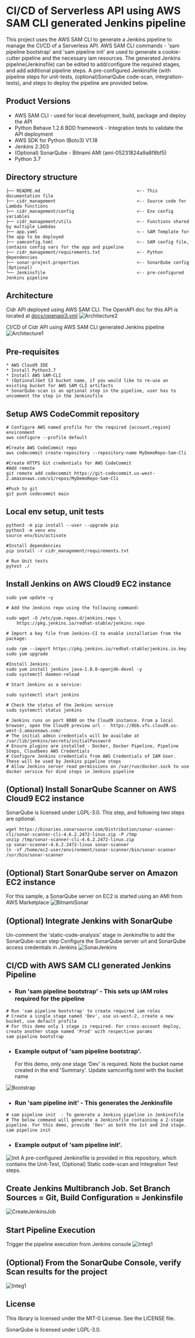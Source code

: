 
# CI/CD of Serverless API using AWS SAM CLI generated Jenkins pipeline

This project uses the AWS SAM CLI to generate a Jenkins pipeline to manage the CI/CD of a Serverless API.
AWS SAM CLI commands - 'sam pipeline bootstrap' and 'sam pipeline init' are used to generate a cookie-cutter pipeline and the necessary iam resources.
The generated Jenkins pipeline(Jenkinsfile) can be edited to add/configure the required stages, and add additional pipeline steps.
A pre-configured Jenkinsfile (with pipeline steps for unit-tests, (optional)SonarQube code-scan, integration-tests), and steps to deploy the pipeline are provided below. 


## Product Versions
* AWS SAM CLI - used for local development, build, package and deploy the API
* Python Behave 1.2.6 BDD framework - Integration tests to validate the API deployment
* AWS SDK for Python (Boto3) V1.18
* Jenkins 2.303
* (Optional) SonarQube - Bitnami AMI (ami-05231824a9a8f8bf5)
* Python 3.7

## Directory structure
```
├── README.md                                     <-- This documentation file
├── cidr_management                               <-- Source code for Lambda functions
├── cidr_management/config                        <-- Env config variables
├── cidr_management/utils                         <-- Functions shared by multiple Lambdas
├── app.yaml                                      <-- SAM Template for the app to be deployed
├── samconfig.toml                                <-- SAM config file, contains config vars for the app and pipeline
├── cidr_management/requirements.txt              <-- Python dependencies
├── sonar-project.properties                      <-- SonarQube config (Optional)
└── Jenkinsfile                                   <-- pre-configured Jenkins pipeline
```

## Architecture

Cidr API deployed using AWS SAM CLI. 
The OpenAPI doc for this API is located at [docs/openapi3.yml](docs/openapi3.yml)
![Architecture2](docs/cidr_arch1.png)


CI/CD of Cidr API using AWS SAM CLI generated Jenkins pipeline
![Architecture1](docs/cidr_arch4.png)

## Pre-requisites
    * AWS Cloud9 IDE 
    * Install Python3.7
    * Install AWS SAM-CLI
    * (Optional)Get S3 bucket name, if you would like to re-use an existing bucket for AWS SAM CLI artifacts
    * SonarQube-scan is an optional step in the pipeline, user has to uncomment the step in the Jenkinsfile


## Setup AWS CodeCommit repository
```shell
# Configure AWS named profile for the required {account,region} environment
aws configure --profile default

#Create AWS CodeCommit repo
aws codecommit create-repository --repository-name MyDemoRepo-Sam-Cli

#Create HTTPS Git credentials for AWS CodeCommit
#Add remote 
git remote add codecommit https://git-codecommit.us-west-2.amazonaws.com/v1/repos/MyDemoRepo-Sam-Cli

#Push to git
git push codecommit main
```

## Local env setup, unit tests
```shell
python3 -m pip install --user --upgrade pip
python3 -m venv env
source env/bin/activate

#Install dependencies
pip install -r cidr_management/requirements.txt

# Run Unit tests
pytest ./

```

## Install Jenkins on AWS Cloud9 EC2 instance
```shell
sudo yum update –y

# Add the Jenkins repo using the following command:

sudo wget -O /etc/yum.repos.d/jenkins.repo \
    https://pkg.jenkins.io/redhat-stable/jenkins.repo

# Import a key file from Jenkins-CI to enable installation from the package:

sudo rpm --import https://pkg.jenkins.io/redhat-stable/jenkins.io.key
sudo yum upgrade

#Install Jenkins:
sudo yum install jenkins java-1.8.0-openjdk-devel -y
sudo systemctl daemon-reload

# Start Jenkins as a service:

sudo systemctl start jenkins

# Check the status of the Jenkins service
sudo systemctl status jenkins

# Jenkins runs on port 8080 on the Cloud9 instance. From a local browser, open the Cloud9 preview url -  https://8bb.vfs.cloud9.us-west-2.amazonaws.com/
# The initial admin credentials will be availabe at /var/lib/jenkins/secrets/initialPassword
# Ensure plugins are installed - Docker, Docker Pipeline, Pipeline Steps, Cloudbees AWS Credentials
# Configure Jenkins credentials from AWS Credentials of IAM User. These will be used by Jenkins pipeline steps
# Allow Jenkins server read permissions on /var/run/docker.sock to use docker service for dind steps in Jenkins pipeline

```

## (Optional) Install SonarQube Scanner on AWS Cloud9 EC2 instance
SonarQube is licensed under LGPL-3.0. This step, and following two steps are optional.
```shell
wget https://binaries.sonarsource.com/Distribution/sonar-scanner-cli/sonar-scanner-cli-4.6.2.2472-linux.zip -P /tmp
unzip /tmp/sonar-scanner-cli-4.6.2.2472-linux.zip
cp sonar-scanner-4.6.2.2472-linux sonar-scanner
ln -sf /home/ec2-user/environment/sonar-scanner/bin/sonar-scanner /usr/bin/sonar-scanner
```

## (Optional) Start SonarQube server on Amazon EC2 instance
For this sample, a SonarQube server on EC2 is started using an AMI from AWS Marketplace
![BitnamiSonar](docs/sonarqube_bitnami.png)

## (Optional) Integrate Jenkins with SonarQube
Un-comment the 'static-code-analysis' stage in Jenkinsfile to add the SonarQube-scan step 
Configure the SonarQube server url and SonarQube access credentials in Jenkins
![SonarJenkins](docs/integrate_jenkins_sonar.png)


## CI/CD with AWS SAM CLI generated Jenkins Pipeline
* ### Run 'sam pipeline bootstrap' - This sets up IAM roles required for the pipeline 

```
# Run 'sam pipeline bootstrap' to create required iam roles
# Create a single stage named 'Dev', use us-west-2, create a new bucket, use default profile
# For this demo only 1 stage is required. For cross-account deploy, create another stage named 'Prod' with respective params
sam pipeline bootstrap
```
* ### Example output of 'sam pipeline bootstrap'. 
  For this demo, only one stage 'Dev' is required.
  Note the bucket name created in the end 'Summary'. Update samconfig.toml with the bucket name

![Bootstrap](docs/sam_pipeline_bootstrap.png)

* ### Run 'sam pipeline init' - This generates the Jenkinsfile
```shell 
# sam pipeline init  - To generate a Jenkins pipeline in Jenkinsfile
# The below command will generate a Jenkinsfile containing a 2-stage pipeline. For this demo, provide 'Dev' as both the 1st and 2nd stage.
sam pipeline init
```
* ### Example output of 'sam pipeline init'. 

![Init](docs/sam_pipeline_init.png)
A pre-configured Jenkinsfile is provided in this repository, which contains the Unit-Test, (Optional) Static code-scan and Integration Test steps.

## Create Jenkins Multibranch Job. Set Branch Sources = Git, Build Configuration = Jenkinsfile

![CreateJenkinsJob](docs/configure_jenkins_job.png)

## Start Pipeline Execution
Trigger the pipeline execution from Jenkins console
![Integ1](docs/sam_jen_deploy.png)
<br/>

## (Optional) From the SonarQube Console, verify Scan results for the project
![Integ1](docs/sonar_export_results.png)


## License

This library is licensed under the MIT-0 License. See the LICENSE file.

SonarQube is licensed under LGPL-3.0. 
